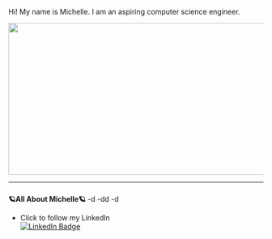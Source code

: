 Hi! My name is Michelle. I am an aspiring computer science engineer. 

<div id="header" align="center">
  <img src="https://i.giphy.com/media/v1.Y2lkPTc5MGI3NjExendkd2syMjZsdmdxNDAzcnF0NzV3MGl2YndiOWljYWRiZnZ5M2VqZSZlcD12MV9pbnRlcm5hbF9naWZfYnlfaWQmY3Q9Zw/A4wSE2GQGTpfi/giphy.gif" width="1000" height="300"/>
</div


<br>
<hr>

###
<b>🪐All About Michelle🪐</b>
-d
-dd
-d
- Click to follow my LinkedIn <div id="badges" align="50%">
  <a href=https://www.linkedin.com/in/michelle-a-956893253/>
    <img src="https://img.shields.io/badge/LinkedIn-blue?style=for-the-badge&logo=linkedin&logoColor=white" alt="LinkedIn Badge"/>
  </a>
</div>
